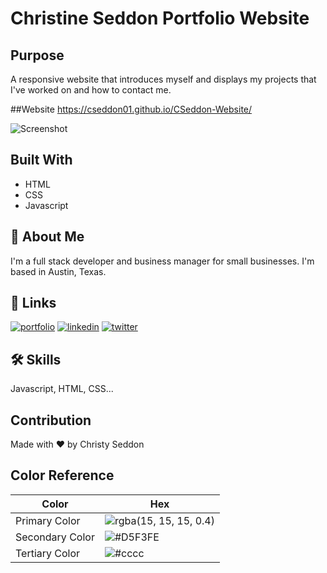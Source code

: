 # Christine Seddon Portfolio Website
## Purpose
A responsive website that introduces myself and displays my projects that I've worked on and how to contact me.

##Website
https://cseddon01.github.io/CSeddon-Website/

![Screenshot](https://user-images.githubusercontent.com/89155206/148270581-a1f67116-ff28-4164-9001-7f7fa2f3bce2.JPG)

## Built With
* HTML
* CSS
* Javascript

## 🚀 About Me
I'm a full stack developer and business manager for small businesses.  I'm based in Austin, Texas. 

## 🔗 Links
[![portfolio](https://img.shields.io/badge/my_portfolio-000?style=for-the-badge&logo=ko-fi&logoColor=white)](https://cseddon01.github.io/CSeddon-Website/)
[![linkedin](https://img.shields.io/badge/linkedin-0A66C2?style=for-the-badge&logo=linkedin&logoColor=white)](https://www.linkedin.com/in/christine-seddon-2a97a2158/)
[![twitter](https://img.shields.io/badge/twitter-1DA1F2?style=for-the-badge&logo=twitter&logoColor=white)](https://twitter.com/coderchristy)

## 🛠 Skills
Javascript, HTML, CSS...

## Contribution
Made with ❤️ by Christy Seddon

## Color Reference

| Color             | Hex                                                                |
| ----------------- | ------------------------------------------------------------------ |
| Primary Color | ![rgba(15, 15, 15, 0.4)](https://via.placeholder.com/10/0a192f?text=+)  |
| Secondary Color | ![#D5F3FE](https://via.placeholder.com/10/d5f3fe?text=+)  |
| Tertiary Color | ![#cccc](https://via.placeholder.com/10/cccc?text=+) |
